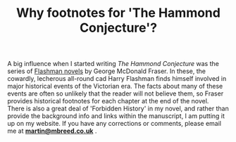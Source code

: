 ﻿---
layout: post
title: Why footnotes for 'The Hammond Conjecture'? 
category: references
---

A big influence when I started writing _The Hammond Conjecture_ was the series of [Flashman novels](https://en.wikipedia.org/wiki/The_Flashman_Papers) by George McDonald Fraser. In these, the cowardly, lecherous all-round cad Harry Flashman finds himself involved in major historical events of the Victorian era. The facts about many of these events are often so unlikely that the reader will not believe them, so Fraser provides historical footnotes for each chapter at the end of the novel. 
<br/>
There is also a great deal of 'Forbidden History' in my novel, and rather than provide the background info and links within the manuscript, I am putting it up on my website. If you have any corrections or comments, please email me at **martin@mbreed.co.uk** .
  
